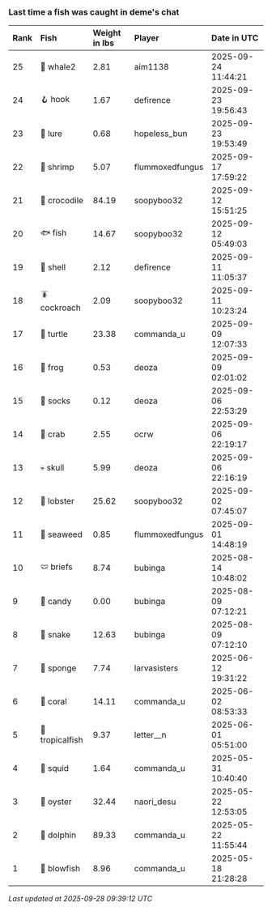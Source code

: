 ### Last time a fish was caught in deme's chat

| Rank | Fish            | Weight in lbs | Player          | Date in UTC         |
|:-----|:----------------|:--------------|:----------------|:--------------------|
| 25   | 🐋 whale2       | 2.81          | aim1138         | 2025-09-24 11:44:21 |
| 24   | 🪝 hook         | 1.67          | defirence       | 2025-09-23 19:56:43 |
| 23   | 🎏 lure         | 0.68          | hopeless_bun    | 2025-09-23 19:53:49 |
| 22   | 🦐 shrimp       | 5.07          | flummoxedfungus | 2025-09-17 17:59:22 |
| 21   | 🐊 crocodile    | 84.19         | soopyboo32      | 2025-09-12 15:51:25 |
| 20   | 🐟 fish         | 14.67         | soopyboo32      | 2025-09-12 05:49:03 |
| 19   | 🐚 shell        | 2.12          | defirence       | 2025-09-11 11:05:37 |
| 18   | 🪳 cockroach    | 2.09          | soopyboo32      | 2025-09-11 10:23:24 |
| 17   | 🐢 turtle       | 23.38         | commanda_u      | 2025-09-09 12:07:33 |
| 16   | 🐸 frog         | 0.53          | deoza           | 2025-09-09 02:01:02 |
| 15   | 🧦 socks        | 0.12          | deoza           | 2025-09-06 22:53:29 |
| 14   | 🦀 crab         | 2.55          | ocrw            | 2025-09-06 22:19:17 |
| 13   | 💀 skull        | 5.99          | deoza           | 2025-09-06 22:16:19 |
| 12   | 🦞 lobster      | 25.62         | soopyboo32      | 2025-09-02 07:45:07 |
| 11   | 🌿 seaweed      | 0.85          | flummoxedfungus | 2025-09-01 14:48:19 |
| 10   | 🩲 briefs       | 8.74          | bubinga         | 2025-08-14 10:48:02 |
| 9    | 🍬 candy        | 0.00          | bubinga         | 2025-08-09 07:12:21 |
| 8    | 🐍 snake        | 12.63         | bubinga         | 2025-08-09 07:12:10 |
| 7    | 🧽 sponge       | 7.74          | larvasisters    | 2025-06-12 19:31:22 |
| 6    | 🪸 coral        | 14.11         | commanda_u      | 2025-06-02 08:53:33 |
| 5    | 🐠 tropicalfish | 9.37          | letter__n       | 2025-06-01 05:51:00 |
| 4    | 🦑 squid        | 1.64          | commanda_u      | 2025-05-31 10:40:40 |
| 3    | 🦪 oyster       | 32.44         | naori_desu      | 2025-05-22 12:53:05 |
| 2    | 🐬 dolphin      | 89.33         | commanda_u      | 2025-05-22 11:55:44 |
| 1    | 🐡 blowfish     | 8.96          | commanda_u      | 2025-05-18 21:28:28 |

_Last updated at 2025-09-28 09:39:12 UTC_